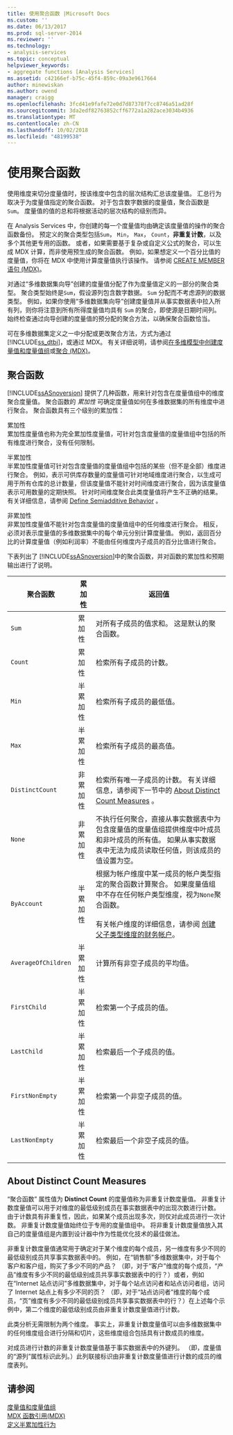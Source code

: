 ```yaml
---
title: 使用聚合函数 |Microsoft Docs
ms.custom: ''
ms.date: 06/13/2017
ms.prod: sql-server-2014
ms.reviewer: ''
ms.technology:
- analysis-services
ms.topic: conceptual
helpviewer_keywords:
- aggregate functions [Analysis Services]
ms.assetid: c42166ef-b75c-45f4-859c-09a3e9617664
author: minewiskan
ms.author: owend
manager: craigg
ms.openlocfilehash: 3fcd41e9fafe72e0d7d87378f7cc8746a51ad28f
ms.sourcegitcommit: 3da2edf82763852cff6772a1a282ace3034b4936
ms.translationtype: MT
ms.contentlocale: zh-CN
ms.lasthandoff: 10/02/2018
ms.locfileid: "48199538"
---
```

# <a name="use-aggregate-functions"></a>使用聚合函数
  使用维度来切分度量值时，按该维度中包含的层次结构汇总该度量值。 汇总行为取决于为度量值指定的聚合函数。 对于包含数字数据的度量值，聚合函数是 `Sum`。 度量值的值的总和将根据活动的层次结构的级别而异。  
  
 在 Analysis Services 中，你创建的每一个度量值均由确定该度量值的操作的聚合函数备份。 预定义的聚合类型包括`Sum`， `Min`， `Max`， `Count`，**非重复计数**，以及多个其他更专用的函数。 或者，如果需要基于复杂或自定义公式的聚合，可以生成 MDX 计算，而非使用预生成的聚合函数。 例如，如果想定义一个百分比值的度量值，你将在 MDX 中使用计算度量值执行该操作。 请参阅 [CREATE MEMBER 语句 (MDX)](/sql/mdx/mdx-data-definition-create-member)。  
  
 对通过“多维数据集向导”创建的度量值分配了作为度量值定义的一部分的聚合类型。 聚合类型始终是`Sum`，假设源列包含数字数据。 `Sum` 分配而不考虑源列的数据类型。 例如，如果你使用“多维数据集向导”创建度量值并从事实数据表中拉入所有列，则你将注意到所有所得度量值均具有 `Sum` 的聚合，即使源是日期时间列。 始终检查通过向导创建的度量值的预分配的聚合方法，以确保聚合函数恰当。  
  
 可在多维数据集定义之一中分配或更改聚合方法，方式为通过 [!INCLUDE[ss_dtbi](../../includes/ss-dtbi-md.md)]，或通过 MDX。 有关详细说明，请参阅[在多维模型中创建度量值和度量值组](create-measures-and-measure-groups-in-multidimensional-models.md)或[聚合 (MDX)](/sql/mdx/aggregate-mdx)。  
  
##  <a name="AggFunction"></a> 聚合函数  
 [!INCLUDE[ssASnoversion](../../../includes/ssasnoversion-md.md)] 提供了几种函数，用来针对包含在度量值组中的维度聚合度量值。 聚合函数的 *累加性* 可确定度量值如何在多维数据集的所有维度中进行聚合。 聚合函数具有三个级别的累加性：  
  
 累加性  
 累加性度量值也称为完全累加性度量值，可针对包含度量值的度量值组中包括的所有维度进行聚合，没有任何限制。  
  
 半累加性  
 半累加性度量值可针对包含度量值的度量值组中包括的某些（但不是全部）维度进行聚合。 例如，表示可供库存数量的度量值可针对地域维度进行聚合，以生成可用于所有仓库的总计数量，但该度量值不能针对时间维度进行聚合，因为该度量值表示可用数量的定期快照。 针对时间维度聚合此类度量值将产生不正确的结果。 有关详细信息，请参阅 [Define Semiadditive Behavior](define-semiadditive-behavior.md) 。  
  
 非累加性  
 非累加性度量值不能针对包含度量值的度量值组中的任何维度进行聚合。 相反，必须对表示度量值的多维数据集中的每个单元分别计算度量值。 例如，返回百分比的计算度量值（例如利润率）不能由任何维度内子成员的百分比值进行聚合。  
  
 下表列出了 [!INCLUDE[ssASnoversion](../../../includes/ssasnoversion-md.md)]中的聚合函数，并对函数的累加性和预期输出进行了说明。  
  
|聚合函数|累加性|返回值|  
|--------------------------|----------------|--------------------|  
|`Sum`|累加性|对所有子成员的值求和。 这是默认的聚合函数。|  
|`Count`|累加性|检索所有子成员的计数。|  
|`Min`|半累加性|检索所有子成员的最低值。|  
|`Max`|半累加性|检索所有子成员的最高值。|  
|`DistinctCount`|非累加性|检索所有唯一子成员的计数。 有关详细信息，请参阅下一节中的 [About Distinct Count Measures](use-aggregate-functions.md#bkmk_distinct) 。|  
|`None`|非累加性|不执行任何聚合，直接从事实数据表中为包含度量值的度量值组提供维度中叶成员和非叶成员的所有值。 如果从事实数据表中无法为成员读取任何值，则该成员的值设置为空。|  
|`ByAccount`|半累加性|根据为帐户维度中某一成员的帐户类型指定的聚合函数计算聚合。 如果度量值组中不存在任何帐户类型维度，视为`None`聚合函数。<br /><br /> 有关帐户维度的详细信息，请参阅 [创建父子类型维度的财务帐户](database-dimensions-finance-account-of-parent-child-type.md)。|  
|`AverageOfChildren`|半累加性|计算所有非空子成员的平均值。|  
|`FirstChild`|半累加性|检索第一个子成员的值。|  
|`LastChild`|半累加性|检索最后一个子成员的值。|  
|`FirstNonEmpty`|半累加性|检索第一个非空子成员的值。|  
|`LastNonEmpty`|半累加性|检索最后一个非空子成员的值。|  
  
##  <a name="bkmk_distinct"></a> About Distinct Count Measures  
 “聚合函数”  属性值为 **Distinct Count** 的度量值称为非重复计数度量值。 非重复计数度量值可以用于对维度的最低级别成员在事实数据表中的出现次数进行计数。 由于计数具有非重复性，因此，如果某个成员出现多次，则仅对此成员进行一次计数。 非重复计数度量值始终位于专用的度量值组中。 将非重复计数度量值放入其自己的度量值组是内置到设计器中作为性能优化技术的最佳做法。  
  
 非重复计数度量值通常用于确定对于某个维度的每个成员，另一维度有多少不同的最低级别成员共享事实数据表中的。 例如，在“销售额”多维数据集中，对于每个客户和客户组，购买了多少不同的产品？ （即，对于“客户”维度的每个成员，“产品”维度有多少不同的最低级别成员共享事实数据表中的行？）或者，例如在“Internet 站点访问”多维数据集中，对于每个站点访问者和站点访问者组，访问了 Internet 站点上有多少不同的页？ （即，对于“站点访问者”维度的每个成员，“页”维度有多少不同的最低级别成员共享事实数据表中的行？）在上述每个示例中，第二个维度的最低级别成员由非重复计数度量值进行计数。  
  
 此类分析无需限制为两个维度。 事实上，非重复计数度量值可以由多维数据集中的任何维度组合进行分隔和切片，这些维度组合包括具有计数成员的维度。  
  
 对成员进行计数的非重复计数度量值基于事实数据表中的外键列。 （即，度量值的“源列”属性标识此列。）此列联接标识由非重复计数度量值进行计数的成员的维度表列。  
  
## <a name="see-also"></a>请参阅  
 [度量值和度量值组](measures-and-measure-groups.md)   
 [MDX 函数引用&#40;MDX&#41;](/sql/mdx/mdx-function-reference-mdx)   
 [定义半累加性行为](define-semiadditive-behavior.md)  
  
  
